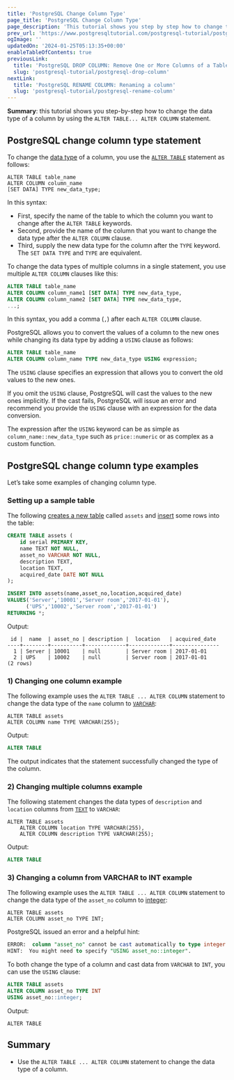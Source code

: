 ```yaml
---
title: 'PostgreSQL Change Column Type'
page_title: 'PostgreSQL Change Column Type'
page_description: 'This tutorial shows you step by step how to change the data type of a column by using the ALTER TABLE ALTER COLUMN SET DATA TYPE statement.'
prev_url: 'https://www.postgresqltutorial.com/postgresql-tutorial/postgresql-change-column-type/'
ogImage: ''
updatedOn: '2024-01-25T05:13:35+00:00'
enableTableOfContents: true
previousLink:
  title: 'PostgreSQL DROP COLUMN: Remove One or More Columns of a Table'
  slug: 'postgresql-tutorial/postgresql-drop-column'
nextLink:
  title: 'PostgreSQL RENAME COLUMN: Renaming a column'
  slug: 'postgresql-tutorial/postgresql-rename-column'
---
```


**Summary**: this tutorial shows you step\-by\-step how to change the data type of a column by using the `ALTER TABLE... ALTER COLUMN` statement.

## PostgreSQL change column type statement

To change the [data type](postgresql-time) of a column, you use the [`ALTER TABLE`](postgresql-alter-table) statement as follows:

```sqlsql
ALTER TABLE table_name
ALTER COLUMN column_name
[SET DATA] TYPE new_data_type;
```

In this syntax:

- First, specify the name of the table to which the column you want to change after the `ALTER TABLE` keywords.
- Second, provide the name of the column that you want to change the data type after the `ALTER COLUMN` clause.
- Third, supply the new data type for the column after the `TYPE` keyword. The `SET DATA TYPE` and `TYPE` are equivalent.

To change the data types of multiple columns in a single statement, you use multiple `ALTER COLUMN` clauses like this:

```sql
ALTER TABLE table_name
ALTER COLUMN column_name1 [SET DATA] TYPE new_data_type,
ALTER COLUMN column_name2 [SET DATA] TYPE new_data_type,
...;
```

In this syntax, you add a comma (`,`) after each `ALTER COLUMN` clause.

PostgreSQL allows you to convert the values of a column to the new ones while changing its data type by adding a `USING` clause as follows:

```sql
ALTER TABLE table_name
ALTER COLUMN column_name TYPE new_data_type USING expression;
```

The `USING` clause specifies an expression that allows you to convert the old values to the new ones.

If you omit the `USING` clause, PostgreSQL will cast the values to the new ones implicitly. If the cast fails, PostgreSQL will issue an error and recommend you provide the `USING` clause with an expression for the data conversion.

The expression after the `USING` keyword can be as simple as `column_name::new_data_type` such as `price::numeric` or as complex as a custom function.

## PostgreSQL change column type examples

Let’s take some examples of changing column type.

### Setting up a sample table

The following [creates a new table](postgresql-create-table) called `assets` and [insert](postgresql-insert) some rows into the table:

```sql
CREATE TABLE assets (
    id serial PRIMARY KEY,
    name TEXT NOT NULL,
    asset_no VARCHAR NOT NULL,
    description TEXT,
    location TEXT,
    acquired_date DATE NOT NULL
);

INSERT INTO assets(name,asset_no,location,acquired_date)
VALUES('Server','10001','Server room','2017-01-01'),
      ('UPS','10002','Server room','2017-01-01')
RETURNING *;
```

Output:

```text
 id |  name  | asset_no | description |  location   | acquired_date
----+--------+----------+-------------+-------------+---------------
  1 | Server | 10001    | null        | Server room | 2017-01-01
  2 | UPS    | 10002    | null        | Server room | 2017-01-01
(2 rows)
```

### 1\) Changing one column example

The following example uses the `ALTER TABLE ... ALTER COLUMN` statement to change the data type of the `name` column to [`VARCHAR`](postgresql-char-varchar-text):

```
ALTER TABLE assets
ALTER COLUMN name TYPE VARCHAR(255);
```

Output:

```sql
ALTER TABLE
```

The output indicates that the statement successfully changed the type of the column.

### 2\) Changing multiple columns example

The following statement changes the data types of `description` and `location` columns from [`TEXT`](postgresql-char-varchar-text) to `VARCHAR`:

```
ALTER TABLE assets
    ALTER COLUMN location TYPE VARCHAR(255),
    ALTER COLUMN description TYPE VARCHAR(255);
```

Output:

```sql
ALTER TABLE
```

### 3\) Changing a column from VARCHAR to INT example

The following example uses the `ALTER TABLE ... ALTER COLUMN` statement to change the data type of the `asset_no` column to [integer](postgresql-integer):

```
ALTER TABLE assets
ALTER COLUMN asset_no TYPE INT;
```

PostgreSQL issued an error and a helpful hint:

```sql
ERROR:  column "asset_no" cannot be cast automatically to type integer
HINT:  You might need to specify "USING asset_no::integer".
```

To both change the type of a column and cast data from `VARCHAR` to `INT`, you can use the `USING` clause:

```sql
ALTER TABLE assets
ALTER COLUMN asset_no TYPE INT
USING asset_no::integer;
```

Output:

```
ALTER TABLE
```

## Summary

- Use the `ALTER TABLE ... ALTER COLUMN` statement to change the data type of a column.
